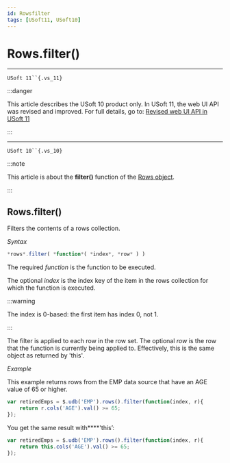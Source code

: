 ```yaml
---
id: Rowsfilter
tags: [USoft11, USoft10]
---
```

# Rows.filter()



----

`USoft 11``{.vs_11}`


:::danger

This article describes the USoft 10 product only.
In USoft 11, the web UI API was revised and improved. For full details, go to:
[Revised web UI API in USoft 11](/docs/Web_and_app_UIs/UDB_udb/Revised_web_UI_API_in_USoft_11.md)

:::

----

`USoft 10``{.vs_10}`


:::note

This article is about the **filter()** function of the [Rows object](/docs/Web_and_app_UIs/UDB_Rows).

:::

## **Rows.filter()**

Filters the contents of a rows collection.

*Syntax*

```js
*rows*.filter( *function*( *index*, *row* ) )
```

The required *function* is the function to be executed.

The optional *index* is the index key of the item in the rows collection for which the function is executed.


:::warning

The index is 0-based: the first item has index 0, not 1.

:::

The filter is applied to each row in the row set. The optional *row* is the row that the function is currently being applied to. Effectively, this is the same object as returned by 'this'.

*Example*

This example returns rows from the EMP data source that have an AGE value of 65 or higher.

```js
var retiredEmps = $.udb('EMP').rows().filter(function(index, r){
    return r.cols('AGE').val() >= 65;
});
```

You get the same result with****'this’:

```js
var retiredEmps = $.udb('EMP').rows().filter(function(index, r){
    return this.cols('AGE').val() >= 65;
});
```

 